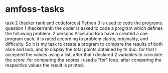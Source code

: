 # amfoss-tasks
task 2 (hacker rank and codeforces)
Python 3 is used to code the programs.
question 1 (hackerrank)
the coder is asked to code a program which defines the following problem:
2 persons Alice and Bob have a created a one program each, it is rated according to problem clarity, originality, and difficulty. So it is my task to create a program to compare the results of both alice and bob, and to display the total points obtained by th duo.
for that I accepted the values using a list, after that i declared 2 variables to calculate the score .for comparing the scores i used a "for" loop. after comparing the respective values the result is printed.
